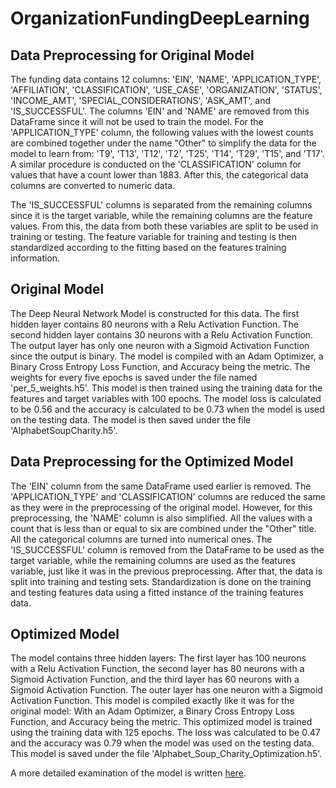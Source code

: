 # OrganizationFundingDeepLearning


## Data Preprocessing for Original Model

The funding data contains 12 columns: 'EIN', 'NAME', 'APPLICATION_TYPE', 'AFFILIATION', 'CLASSIFICATION', 'USE_CASE', 'ORGANIZATION', 'STATUS', 'INCOME_AMT', 'SPECIAL_CONSIDERATIONS', 'ASK_AMT', and 'IS_SUCCESSFUL'. The columns 'EIN' and 'NAME' are removed from this DataFrame since it will not be used to train the model. For the 'APPLICATION_TYPE' column, the following values with the lowest counts are combined together under the name "Other" to simplify the data for the model to learn from: 'T9', 'T13', 'T12', 'T2', 'T25', 'T14', 'T29', 'T15', and 'T17'. A similar procedure is conducted on the 'CLASSIFICATION' column for values that have a count lower than 1883. After this, the categorical data columns are converted to numeric data.

The 'IS_SUCCESSFUL' columns is separated from the remaining columns since it is the target variable, while the remaining columns are the feature values. From this, the data from both these variables are split to be used in training or testing. The feature variable for training and testing is then standardized according to the fitting based on the features training information. 


## Original Model 

The Deep Neural Network Model is constructed for this data. The first hidden layer contains 80 neurons with a Relu Activation Function. The second hidden layer contains 30 neurons with a Relu Activation Function. The output layer has only one neuron with a Sigmoid Activation Function since the output is binary. The model is compiled with an Adam Optimizer, a Binary Cross Entropy Loss Function, and Accuracy being the metric. The weights for every five epochs is saved under the file named 'per_5_weights.h5'. This model is then trained using the training data for the features and target variables with 100 epochs. The model loss is calculated to be 0.56 and the accuracy is calculated to be 0.73 when the model is used on the testing data. The model is then saved under the file 'AlphabetSoupCharity.h5'.  


## Data Preprocessing for the Optimized Model 

The 'EIN' column from the same DataFrame used earlier is removed. The 'APPLICATION_TYPE' and 'CLASSIFICATION' columns are reduced the same as they were in the preprocessing of the original model. However, for this preprocessing, the 'NAME' column is also simplified. All the values with a count that is less than or equal to six are combined under the "Other" title. All the categorical columns are turned into numerical ones. The 'IS_SUCCESSFUL' column is removed from the DataFrame to be used as the target variable, while the remaining columns are used as the features variable, just like it was in the previous preprocessing. After that, the data is split into training and testing sets. Standardization is done on the training and testing features data using a fitted instance of the training features data. 

## Optimized Model 

The model contains three hidden layers: The first layer has 100 neurons with a Relu Activation Function, the second layer has 80 neurons with a Sigmoid Activation Function, and the third layer has 60 neurons with a Sigmoid Activation Function. The outer layer has one neuron with a Sigmoid Activation Function. This model is compiled exactly like it was for the original model: With an Adam Optimizer, a Binary Cross Entropy Loss Function, and Accuracy being the metric. This optimized model is trained using the training data with 125 epochs. The loss was calculated to be 0.47 and the accuracy was 0.79 when the model was used on the testing data. This model is saved under the file 'Alphabet_Soup_Charity_Optimization.h5'. 

A more detailed examination of the model is written [here](model_report.md).

